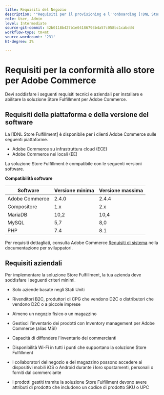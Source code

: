 ```yaml
---
title: Requisiti del Negozio
description: '"Requisiti per il provisioning e l''onboarding [!DNL Store Fulfillment solution]."'
role: User, Admin
level: Intermediate
source-git-commit: 42b0118b427b1e04186793b4a57c058bc1cabdd4
workflow-type: tm+mt
source-wordcount: '231'
ht-degree: 3%

---
```



# Requisiti per la conformità allo store per Adobe Commerce

Devi soddisfare i seguenti requisiti tecnici e aziendali per installare e abilitare la soluzione Store Fulfillment per Adobe Commerce.

## Requisiti della piattaforma e della versione del software

La [!DNL Store Fulfillment] è disponibile per i clienti Adobe Commerce sulle seguenti piattaforme.

* Adobe Commerce su infrastruttura cloud (ECE)
* Adobe Commerce nei locali (EE)

La soluzione Store Fulfillment è compatibile con le seguenti versioni software.

**Compatibilità software**

| **Software** | **Versione minima** | **Versione massima** |
|----------------|---------------------|---------------------|
| Adobe Commerce | 2.4.0 | 2.4.4 |
| Compositore | 1.x | 2.x |
| MariaDB | 10,2 | 10,4 |
| MySQL | 5,7 | 8,0 |
| PHP | 7.4 | 8.1 |

Per requisiti dettagliati, consulta Adobe Commerce [Requisiti di sistema](https://devdocs.magento.com/guides/v2.4/install-gde/system-requirements.html) nella documentazione per sviluppatori.

## Requisiti aziendali

Per implementare la soluzione Store Fulfillment, la tua azienda deve soddisfare i seguenti criteri minimi.

* Solo aziende basate negli Stati Uniti

* Rivenditori B2C, produttori di CPG che vendono D2C o distributori che vendono D2C o a piccole imprese

* Almeno un negozio fisico o un magazzino

* Gestisci l’inventario dei prodotti con Inventory management per Adobe Commerce (alias MSI)

* Capacità di diffondere l&#39;inventario dei commercianti

* Disponibilità Wi-Fi in tutti i punti che supportano la soluzione Store Fulfillment

* I collaboratori del negozio e del magazzino possono accedere ai dispositivi mobili iOS o Android durante i loro spostamenti, personali o forniti dal commerciante

* I prodotti gestiti tramite la soluzione Store Fulfillment devono avere attributi di prodotto che includono un codice di prodotto SKU o UPC
